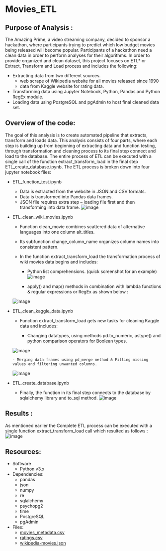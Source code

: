 # Movies_ETL

## Purpose of Analysis :

The Amazing Prime, a video streaming company, decided to sponsor a hackathon, where participants trying to predict which low budget movies being released will become popular. Participants of a hackathon need a clean data in order to perform analyses for their algorithms. In order to provide organized and clean dataset, this project focuses on ETL* or Extract, Transform and Load process and includes the following:

- Extracting data from two different sources.
    - web scrape of Wikipedia website for all movies released since 1990
    - data from Kaggle website for rating data.
- Transforming data using Jupyter Notebook, Python, Pandas and Python RegEx module.
- Loading data using PostgreSQL and pgAdmin to host final cleaned data set.

## Overview of the code:

The goal of this analysis is to create automated pipeline that extracts, transform and loads data. This analysis consists of four parts, where each step is building up from beginning of extracting data and function testing, through transformation and cleaning process to its final step connect and load to the database. The entire process of ETL can be executed with a single call of the function extract_transform_load in the final step ETL_create_database.ipynb. The ETL process is broken down into four jupyter notebook files:

- ETL_function_test.ipynb

  - Data is extracted from the website in JSON and CSV formats.
  - Data is transformed into Pandas data frames.
  - JSON file requires extra step – loading file first and then transforming into data frame.
![image](https://user-images.githubusercontent.com/92283185/146216350-33e0bfc3-8b82-46b0-b076-a6d78837d14d.png)


- ETL_clean_wiki_movies.ipynb

  - Function clean_movie combines scattered data of alternative languages into one column alt_titles.

  - Its subfunction change_column_name organizes column names into consistent pattern.

  - In the function extract_transform_load the transformation process of wiki movies data begins and includes:

      - Python list comprehensions. (quick screenshot for an example)
   ![image](https://user-images.githubusercontent.com/92283185/146217678-0ef2f3f0-b022-408d-b6e5-649526bd8594.png)

      - apply() and map() methods in combination with lambda functions & regular expressions or RegEx as shown below :
    
   ![image](https://user-images.githubusercontent.com/92283185/146217873-0c96fe77-97d0-4ab7-bfaa-1e3c30b9004a.png)


- ETL_clean_kaggle_data.ipynb

  - Function extract_transform_load gets new tasks for cleaning Kaggle data and includes:

      - Changing datatypes, using methods pd.to_numeric, astype() and python comparison operators for Boolean types.
  
  ![image](https://user-images.githubusercontent.com/92283185/146218570-23c0988b-ab03-4779-ac70-58c80bf0691c.png)
  
      - Merging data frames using pd_merge method & Filling missing values and filtering unwanted columns.
  ![image](https://user-images.githubusercontent.com/92283185/146219892-625dee1b-1554-4d51-a7a7-3007546b0926.png)


- ETL_create_database.ipynb

  - Finally, the function in its final step connects to the database by sqlalchemy library and to_sql method.
  ![image](https://user-images.githubusercontent.com/92283185/146221092-0460e25b-d005-4d9c-9682-75eafa3f67ae.png)

  
## Results :
As mentioned earlier the Complete ETL process can be executed with a single function extract_transform_load call which resulted as follows :
![image](https://user-images.githubusercontent.com/92283185/146222608-e50437a9-6e40-49a7-b6a3-8caf7cf7ce62.png)


## Resources:

- Software
  - Python v3.x
- Dependencies:
  - pandas
  - json
  - numpy
  - re
  - sqlalchemy
  - psychopg2
  - time
  - PostgreSQL
  - pgAdmin
- Files:
    - [movies_metadata.csv](https://github.com/namu12345/Movies_ETL/blob/main/Resources/movies_metadata.csv)
   - [ratings.csv](https://github.com/namu12345/Movies_ETL/blob/main/Resources/ratings.csv)
   - [wikipedia-movies.json](https://github.com/namu12345/Movies_ETL/blob/main/Resources/wikipedia-movies.json)
